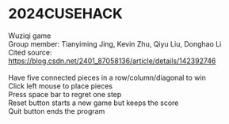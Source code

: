 # 2024CUSEHACK
Wuziqi game<br />
Group member: Tianyiming Jing, Kevin Zhu, Qiyu Liu, Donghao Li<br />
Cited source: https://blog.csdn.net/2401_87058136/article/details/142392746<br />
<br />
Have five connected pieces in a row/column/diagonal to win<br />
Click left mouse to place pieces<br />
Press space bar to regret one step<br />
Reset button starts a new game but keeps the score<br />
Quit button ends the program<br />
